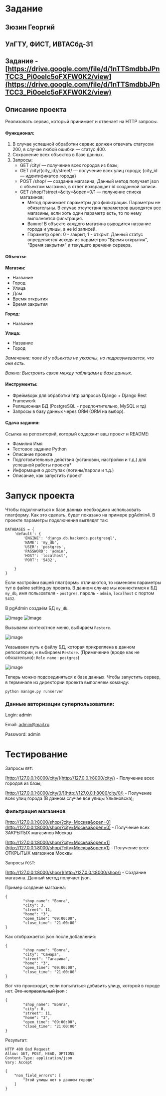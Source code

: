 #  Задание

##  Зюзин Георгий

## УлГТУ, ФИСТ, ИВТАСбд-31

## Задание - [https://drive.google.com/file/d/1nTTSmdbbJPnTCC3_Pi0oeIc5oFXFW0K2/view](https://drive.google.com/file/d/1nTTSmdbbJPnTCC3_Pi0oeIc5oFXFW0K2/view)

## Описание проекта

Реализовать сервис, который принимает и отвечает на HTTP запросы.

#### Функционал:

1. В случае успешной обработки сервис должен отвечать статусом 200, в случае любой ошибки — статус 400.
2. Сохранение всех объектов в базе данных.
3. Запросы:
   - GET /city/ — получение всех городов из базы;
   - GET /city/{city_id}/street/ — получение всех улиц города; {city_id — идентификатор города}
   - POST /shop/ — создание магазина; Данный метод получает json с объектом магазина, в ответ возвращает id созданной записи.
   - GET /shop/?street=&city=&open=0/1 — получение списка магазинов;
     - Метод принимает параметры для фильтрации. Параметры не обязательны. В случае отсутствия параметров выводятся все магазины, если хоть один параметр есть, то по нему выполняется фильтрация.
     - Важно! В объекте каждого магазина выводится название города и улицы, а не id записей.
     - Параметр open: 0 - закрыт, 1 - открыт. Данный статус определяется исходя из параметров "Время открытия", "Время закрытия" и текущего времени сервера.

#### Объекты:

**Магазин:**
- Название
- Город
- Улица
- Дом
- Время открытия
- Время закрытия

**Город:**
- Название

**Улица:**
- Название
- Город

_Замечание: поле id у объектов не указаны, но подразумевается, что они есть._

_Важно: Выстроить связи между таблицами в базе данных._

#### Инструменты:

- Фреймворк для обработки http запросов Django + Django Rest Framework
- Реляционная БД (PostgreSQL - предпочтительно, MySQL и тд)
- Запросы в базу данных через ORM (ORM на выбор).

#### Сдача задания:

Ссылка на репозиторий, который содержит ваш проект и README:
- Фамилия Имя
- Тестовое задание Python
- Описание проекта
- Подготовительные действия (установки, настройки и т.д.) для успешной работы проекта*
- Информация о доступах (логины/пароли и т.д.)
- Описание, как запустить проект

# Запуск проекта
Чтобы подключиться к базе данных необходимо использовать платформу. Как это сделать, будет показано на примере pgAdmin4.
В проекте параметры подключения выглядят так:
```
DATABASES = {
    'default': {
        'ENGINE': 'django.db.backends.postgresql',
        'NAME': 'my_db',
        'USER': 'postgres',
        'PASSWORD': 'admin',
        'HOST': 'localhost',
        'PORT': '5432',

    }
}
```
Если настройки вашей платформы отличаются, то изменяем параметры тут в файле setting.py проекта.
В данном случае мы коннектимся к БД `my_db`, имя пользовтеля - `postgres`, пароль -  `admin`, `localhost` с портом `5432`.

В pgAdmin создаём БД `my_db`.

![image](https://github.com/zh0rchik/TestingTask/assets/99082375/3fece1c5-940d-40bd-a84e-5196b424d760)
![image](https://github.com/zh0rchik/TestingTask/assets/99082375/17cf2db2-09fe-4c1e-ba4a-bd734a51912c)

Вызываем контекстное меню, выбираем `Restore`.

![image](https://github.com/zh0rchik/TestingTask/assets/99082375/e5501691-8596-4e31-b241-ff803ea5b70d)

Указываем путь к файлу БД, которая прикреплена в данном репозитории, и выбираем `Restore`. (Примечение (вроде как не обязательно): 
`Role name` : `postgres`)

![image](https://github.com/zh0rchik/TestingTask/assets/99082375/7d2ab801-7fc9-4788-8880-40c66fc0ff1f)

 Теперь можно подсоединяться к базе данных. Чтобы запустить сервер, в терминале из директории проекта выполняем команду:
```
python manage.py runserver
```

### Данные авторизации суперпользователя:
Login: admin

Email: admin@mail.ru

Password: admin


# Тестирование
Запросы `GET`:

[http://127.0.0.1:8000/city/](http://127.0.0.1:8000/city/) - Получение всех городов из базы;

[http://127.0.0.1:8000/city/0/](http://127.0.0.1:8000/city/0/) - Получение всех улиц города (В данном случае все улицы Ульяновска); 

### Фильтрация магазинов

[http://127.0.0.1:8000/shop/?city=Москва&open=0](http://127.0.0.1:8000/shop/?city=Москва&open=0) - Получение всех ЗАКРЫТЫХ магазинов Москвы

[http://127.0.0.1:8000/shop/?city=Москва&open=1](http://127.0.0.1:8000/shop/?city=Москва&open=1) - Получение всех ОТКРЫТЫХ магазинов Москвы

Запросы `POST`:

[http://127.0.0.1:8000/shop/](http://127.0.0.1:8000/shop/) - Cоздание магазина. Данный метод получает json.

 Пример создание магазина:

```
{
        "shop_name": "Волга",
        "city": 3,
        "street": 11,
        "home": "3",
        "open_time": "09:00:00",
        "close_time": "21:00:00"
}
```

Как отображается json после добавления:
```
{
        "shop_name": "Волга",
        "city": "Самара",
        "street": "Гагарина",
        "home": "3",
        "open_time": "09:00:00",
        "close_time": "21:00:00"
}
```

Вот что происходит, если попытаться добавить улицу, которой в городе нет. ~~Это неправильный json~~ :
```
{
        "shop_name": "Волга",
        "city": 0,
        "street": 11,
        "home": "3",
        "open_time": "09:00:00",
        "close_time": "21:00:00"
}
```
 Результат:
```
HTTP 400 Bad Request
Allow: GET, POST, HEAD, OPTIONS
Content-Type: application/json
Vary: Accept

{
    "non_field_errors": [
        "Этой улицы нет в данном городе"
    ]
}
```
